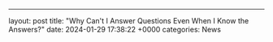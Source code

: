 ---
layout: post
title: "Why Can't I Answer Questions Even When I Know the Answers?"
date:   2024-01-29 17:38:22 +0000
categories: News
